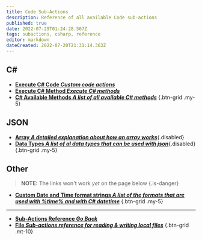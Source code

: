 ```yaml
---
title: Code Sub-Actions
description: Reference of all available Code sub-actions
published: true
date: 2022-07-29T01:24:28.507Z
tags: subactions, csharp, reference
editor: markdown
dateCreated: 2022-07-20T21:31:14.363Z
---
```


## C#

- [<i class="mdi mdi-language-csharp primary--text"></i>**Execute C# Code *Custom code actions***](/en/Sub-Actions/Code/Execute-CSharp-Code)
- [<i class="mdi mdi-language-csharp primary--text"></i>**Execute C# Method *Execute C# methods***](/en/Sub-Actions/Code/Execute-CSharp-Method)
- [<i class="mdi mdi-language-csharp primary--text"></i> **C# Available Methods *A list of all available C# methods***](/en/Sub-Actions/Code/Execute-CSharp-Code/Available-Methods)
{.btn-grid .my-5}

## JSON

- [<i class="mdi mdi-code-array primary--text"></i>**Array *A detailed explanation about how an array works***](/en/Sub-Actions/Code/JSON/Array){.disabled}
- [<i class="mdi mdi-database primary--text"></i> **Data Types *A list of al data types that can be used with json***](/en/Sub-Actions/Code/JSON/Data-Types){.disabled}
{.btn-grid .my-5}

## Other
> **NOTE:**
> The links won't work *yet* on the page below
{.is-danger}
- [<i class="mdi mdi-clock primary--text"></i>**Custom Date and Time format strings *A list of the formats that are used with %time% and with C# datetime***](/en/Sub-Actions/Code/Other/DateTime)
{.btn-grid .my-5}

---

- [<i class="mdi mdi-chevron-left"></i>**Sub-Actions Reference *Go Back***](/en/Sub-Actions)
- [<i class="mdi mdi-file-code primary--text"></i> **File *Sub-actions reference for reading &amp; writing local files***](/en/Sub-Actions/File)
{.btn-grid .mt-10}